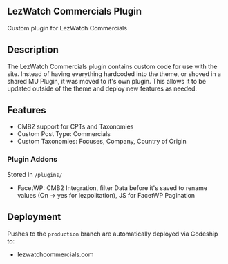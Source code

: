 ## LezWatch Commercials Plugin

Custom plugin for LezWatch Commercials

## Description

The LezWatch Commercials plugin contains custom code for use with the site. Instead of having everything hardcoded into the theme, or shoved in a shared MU Plugin, it was moved to it's own plugin. This allows it to be updated outside of the theme and deploy new features as needed.

## Features

* CMB2 support for CPTs and Taxonomies
* Custom Post Type: Commercials
* Custom Taxonomies: Focuses, Company, Country of Origin

### Plugin Addons

Stored in `/plugins/`

* FacetWP: CMB2 Integration, filter Data before it's saved to rename values (On -> yes for lezpolitation), JS for FacetWP Pagination

## Deployment

Pushes to the `production` branch are automatically deployed via Codeship to:

* lezwatchcommercials.com
